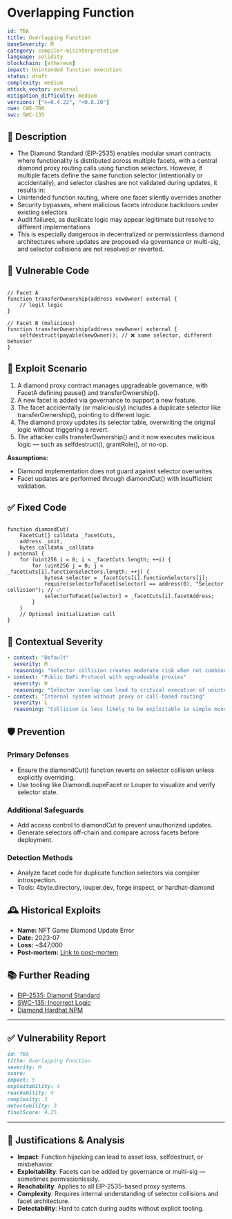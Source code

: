 # Overlapping Function

```YAML
id: TBA
title: Overlapping Function
baseSeverity: M
category: compiler-misinterpretation
language: solidity
blockchain: [ethereum]
impact: Unintended function execution
status: draft
complexity: medium
attack_vector: external
mitigation_difficulty: medium
versions: [">=0.4.22", "<0.8.20"]
cwe: CWE-706
swc: SWC-135
```
## 📝 Description

- The Diamond Standard (EIP-2535) enables modular smart contracts where functionality is distributed across multiple facets, with a central diamond proxy routing calls using function selectors. However, if multiple facets define the same function selector (intentionally or accidentally), and selector clashes are not validated during updates, it results in:
- Unintended function routing, where one facet silently overrides another
- Security bypasses, where malicious facets introduce backdoors under existing selectors
- Audit failures, as duplicate logic may appear legitimate but resolve to different implementations
- This is especially dangerous in decentralized or permissionless diamond architectures where updates are proposed via governance or multi-sig, and selector collisions are not resolved or reverted.

## 🚨 Vulnerable Code

```solidity

// Facet A
function transferOwnership(address newOwner) external {
    // legit logic
}

// Facet B (malicious)
function transferOwnership(address newOwner) external {
    selfdestruct(payable(newOwner)); // ❌ same selector, different behavior
}
```

## 🧪 Exploit Scenario

1. A diamond proxy contract manages upgradeable governance, with FacetA defining pause() and transferOwnership().
2. A new facet is added via governance to support a new feature.
3. The facet accidentally (or maliciously) includes a duplicate selector like transferOwnership(), pointing to different logic.
4. The diamond proxy updates its selector table, overwriting the original logic without triggering a revert.
5. The attacker calls transferOwnership() and it now executes malicious logic — such as selfdestruct(), grantRole(), or no-op.

**Assumptions:**

- Diamond implementation does not guard against selector overwrites.
- Facet updates are performed through diamondCut() with insufficient validation.

## ✅ Fixed Code

```solidity

function diamondCut(
    FacetCut[] calldata _facetCuts,
    address _init,
    bytes calldata _calldata
) external {
    for (uint256 i = 0; i < _facetCuts.length; ++i) {
        for (uint256 j = 0; j < _facetCuts[i].functionSelectors.length; ++j) {
            bytes4 selector = _facetCuts[i].functionSelectors[j];
            require(selectorToFacet[selector] == address(0), "Selector collision"); // ✅
            selectorToFacet[selector] = _facetCuts[i].facetAddress;
        }
    }
    // Optional initialization call
}
```

## 🧭 Contextual Severity

```yaml
- context: "Default"
  severity: M
  reasoning: "Selector collision creates moderate risk when not combined with proxy patterns."
- context: "Public DeFi Protocol with upgradeable proxies"
  severity: H
  reasoning: "Selector overlap can lead to critical execution of unintended functions via delegatecall."
- context: "Internal system without proxy or call-based routing"
  severity: L
  reasoning: "Collision is less likely to be exploitable in simple monolithic contracts."
```

## 🛡️ Prevention

### Primary Defenses

- Ensure the diamondCut() function reverts on selector collision unless explicitly overriding.
- Use tooling like DiamondLoupeFacet or Louper to visualize and verify selector state.

### Additional Safeguards

- Add access control to diamondCut to prevent unauthorized updates.
- Generate selectors off-chain and compare across facets before deployment.

### Detection Methods

- Analyze facet code for duplicate function selectors via compiler introspection.
- Tools: 4byte.directory, louper.dev, forge inspect, or hardhat-diamond

## 🕰️ Historical Exploits

- **Name:** NFT Game Diamond Update Error 
- **Date:** 2023-07 
- **Loss:** ~$47,000 
- **Post-mortem:** [Link to post-mortem](https://louper.dev/)

## 📚 Further Reading

- [EIP-2535: Diamond Standard](https://eips.ethereum.org/EIPS/eip-2535) 
- [SWC-135: Incorrect Logic](https://swcregistry.io/docs/SWC-135/) 
- [Diamond Hardhat NPM](https://github.com/mudgen/diamond-3-hardhat) 

---

## ✅ Vulnerability Report

```markdown
id: TBA
title: Overlapping Function 
severity: M
score:
impact: 5    
exploitability: 4 
reachability: 4  
complexity: 3   
detectability: 3 
finalScore: 4.25
```

---

## 📄 Justifications & Analysis

- **Impact**: Function hijacking can lead to asset loss, selfdestruct, or misbehavior.
- **Exploitability**: Facets can be added by governance or multi-sig — sometimes permissionlessly.
- **Reachability**: Applies to all EIP-2535-based proxy systems.
- **Complexity**: Requires internal understanding of selector collisions and facet architecture.
- **Detectability**: Hard to catch during audits without explicit tooling.

